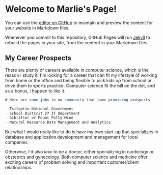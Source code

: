 # Welcome to Marlie's Page!

You can use the [editor on GitHub](https://github.com/marlieer/Assignment-6/edit/master/README.md) to maintain and preview the content for your website in Markdown files.

Whenever you commit to this repository, GitHub Pages will run [Jekyll](https://jekyllrb.com/) to rebuild the pages in your site, from the content in your Markdown files.

## My Career Prospects

There are plenty of careers available in computer science, which is the reason I study it. I'm looking for a career that can fit my lifestyle of working from home or the office and being flexible to pick kids up from school or drive them to sports practice. Computer science fit the bill on the dot, and as a bonus, I happen to like it.

```markdown
# Here are some jobs in my community that have promising prospects

- Tsilqotin National Government
- School Distrcit 27 IT Department
- Gibraltor or Mount Polly Mine
- Natural Resource Data Management and Analytics

```
But what I would really like to do is have my own start-up that specializes in database and application development and management for local companies.

Otherwise, I'd also _love_ to be a doctor, either specializing in cardiology or obstetrics and gynecology. Both computer science and medicine offer exciting careers of problem solving and important customer/client relatinoships.
